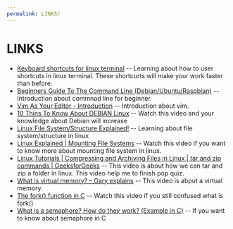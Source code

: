 ```yaml
---
permalink: LINKS/
---
```


# LINKS

* [Keyboard shortcuts for linux terminal](https://www.ubuntumint.com/linux-terminal-keyboard-shortcuts/) -- Learning about how to user shortcuts in linux terminal. These shortcurts will make your work faster than before.
* [Beginners Guide To The Command Line (Debian/Ubuntu/Raspbian)](https://www.youtube.com/watch?v=4d77bxpgB5c) -- Introduction about commnad line for beginner.
* [Vim As Your Editor - Introduction](https://www.youtube.com/watch?v=X6AR2RMB5tE) -- Introduction about vim.
* [10 Thins To Know About DEBIAN Linux](https://www.youtube.com/watch?v=bUykbKO3JiA) -- Watch this video and your knowledge about Debian will increase
* [Linux File System/Structure Explained!](https://www.youtube.com/watch?v=HbgzrKJvDRw) -- Learning about file system/structure in linux
* [Linux Explained | Mounting File Systems](https://www.youtube.com/watch?v=ssdFIWbVKZ4) -- Watch this video if you want to know more about mounting file system in linux.
* [Linux Tutorials | Compressing and Archiving Files in Linux | tar and zip commands | GeeksforGeeks](https://www.youtube.com/watch?v=KucqplDh7LI) -- This video is about how we can tar and zip a folder in linux. This video help me to finish pop quiz.
* [What is virtual memory? – Gary explains](https://www.youtube.com/watch?v=2quKyPnUShQ&t=175s) -- This video is abput a virtual memory.
* [The fork() function in C](https://www.youtube.com/watch?v=cex9XrZCU14) -- Watch this video if you still confused what is fork() 
* [What is a semaphore? How do they work? (Example in C)](https://www.youtube.com/watch?v=ukM_zzrIeXs&t=439s) -- If you want to know about semaphore in C
